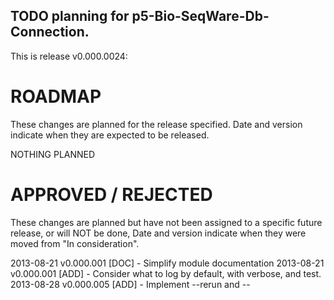 ## TODO planning for p5-Bio-SeqWare-Db-Connection.

This is release v0.000.0024:

# ROADMAP

These changes are planned for the release specified. Date and version indicate
when they are expected to be released.

NOTHING PLANNED

# APPROVED / REJECTED

These changes are planned but have not been assigned to a specific future
release, or will NOT be done, Date and version indicate when they were moved
from "In consideration".

2013-08-21 v0.000.001 [DOC] - Simplify module documentation
2013-08-21 v0.000.001 [ADD] - Consider what to log by default, with verbose,
                              and test.
2013-08-28 v0.000.005 [ADD] - Implement --rerun and --<template> (name) opts
2012-08-29 v0.000.007 [ADD] - Add cghub submit parameters as script options.
    Parameterize all settings different from bam uploads for future merge.
2012-09-18 v0.000.021 [DEV] - Refactor updates and changes to upload record.
    Rule of 3 smell: functions with same task, different parameters.
2012-09-18 v0.000.022 [DEV] - Add tests using mock objects to trigger errors.
    Include tests for top-down usage.

# IN CONSIDERATION

These are things we might do. Date and version indicate when they were added
for consideration.

2013-08-21 v0.000.001 [MAJOR] Fold in current BAM upload code.
2013-08-21 v0.000.001 [API]   dbh as object property?
2013-08-27 v0.000.002 [API]   Allow specifying config file to program?
2013-09-09 v0.000.018 [DEV]   Refactor param vs field use in _functions.
